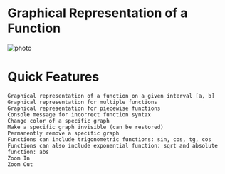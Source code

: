 # Graphical Representation of a Function



![photo](https://github.com/gavalexandru/Graphic/assets/80162292/f78eb86c-0263-407a-8ed4-48050fb5b3ad)


# Quick Features

    Graphical representation of a function on a given interval [a, b]
    Graphical representation for multiple functions
    Graphical representation for piecewise functions
    Console message for incorrect function syntax
    Change color of a specific graph
    Make a specific graph invisible (can be restored)
    Permanently remove a specific graph
    Functions can include trigonometric functions: sin, cos, tg, cos
    Functions can also include exponential function: sqrt and absolute function: abs
    Zoom In
    Zoom Out


